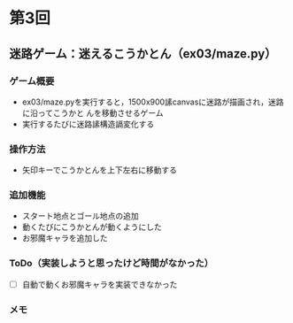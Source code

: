 # 第3回
## 迷路ゲーム：迷えるこうかとん（ex03/maze.py）
### ゲーム概要
- ex03/maze.pyを実行すると，1500x900䛾canvasに迷路が描画され，迷路に沿ってこうかと
んを移動させるゲーム
- 実行するたびに迷路䛾構造䛿変化する
### 操作方法
- 矢印キーでこうかとんを上下左右に移動する
### 追加機能
- スタート地点とゴール地点の追加
- 動くたびにこうかとんが動くようにした
- お邪魔キャラを追加した
### ToDo（実装しようと思ったけど時間がなかった）
- [ ] 自動で動くお邪魔キャラを実装できなかった
### メモ